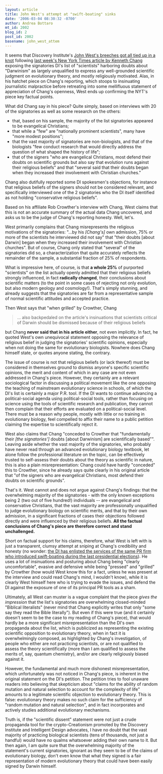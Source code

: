 ```yaml
---
layout: article
title: John West's attempt at "swift-boating" sinks
date: '2006-03-04 08:30:32 -0700'
author: Andrea Bottaro
mt_id: 2002
blog_id: 2
post_id: 2002
basename: john_west_attem
---
```

It seems that Discovery Institute's [John West's breeches got all tied up in a knot](http://www.evolutionnews.org/2006/03/did_the_new_york_times_suppres.html) following [last week's New York Times article by Kenneth Chang](http://select.nytimes.com/gst/abstract.html?res=F10A1FFA3A5A0C728EDDAB0894DE404482) exposing the signatories DI's list of "scientists" harboring doubts about "Darwinism" as largely unqualified to express any well-grounded scientific judgment on evolutionary theory, and mostly religiously motivated.  Alas, in his hatchet piece on Chang's reporting, which stoops to insinuating journalistic malpractice before retreating into some mellifluous statement of appreciation of Chang's openness, West ends up confirming the NYT's piece key factual points. 

What did Chang say in his piece?  Quite simply, based on interviews with 20 of the signatories as well as some research on the others:
-	that, based on his sample, the majority of the list signatories appeared to be evangelical Christians; 
-	that while a "few" are "nationally prominent scientists", many have "more modest positions"; 
-	that the vast majority of signatories are non-biologists, and that of the biologists "few conduct research that would directly address the question of what shaped the history of life";
-	that of the signers "who are evangelical Christians, most defend their doubts on scientific grounds but also say that evolution runs against their religious beliefs" and that "several said that their doubts began when they increased their involvement with Christian churches." 

Chang also dutifully reported some DI spokesmen's objections, for instance that religious beliefs of the signers should not be considered relevant, and specifically interviewed one of the 2 signatories who the DI itself identified as not holding "conservative religious beliefs".

Based on his affiliate Rob Crowther's interview with Chang, West claims that this is not an accurate summary of the actual data Chang uncovered, and asks us to be the judge of Chang's reporting honesty.  Well, let's.  

West primarily complains that Chang misrepresents the religious motivations of the signatories: "...by his _\[Chang's\]_ own admission, 75% or more of the scientists he interviewed did not say" that "their doubts \[about Darwin\] began when they increased their involvement with Christian churches". But of course, Chang only stated that "several" of the signatories did so, a characterization that quite accurately reflects the remainder of the sample, a substantial fraction of 25% of respondents.  

What is impressive here, of course, is that **a whole 25%** of purported "scientists" on the list actually openly admitted that their religious beliefs strongly influenced, in fact **radically changed**, their conclusions about scientific matters (to the point in some cases of rejecting not only evolution, but also modern geology and cosmology!).  That's simply stunning, and already suggests that the signatories are far from a representative sample of normal scientific attitudes and accepted practice.

Then West says that "when grilled" by Crowther, Chang 

> ... also backpedaled on the article's insinuations that scientists critical of Darwin should be dismissed because of their religious beliefs

but Chang **never said that in his article either**, not even implicitly.   In fact, he quoted West's own unequivocal statement opposing the relevance of religious belief in judging the signatories' scientific opinions, especially when not doing the same for evolutionary biologists.  Nowhere does Chang himself state, or quotes anyone stating, the contrary.  

The issue of course is not that religious beliefs (or lack thereof) must be considered in themselves ground to dismiss anyone's specific scientific opinions, the merit and content of which in any case are not even addressed in Chang's piece.  However, they certainly are a relevant sociological factor in discussing a political movement like the one opposing the teaching of mainstream evolutionary science in schools, of which the DI's list is certainly a major P.R. tool.  If the DI wants to continue advancing a political-social agenda using political-social tools, rather than focusing on science using the tools of scientific research and publication, they cannot then complain that their efforts are evaluated on a political-social level.  There must be a reason why people, mostly with little or no training in evolutionary biology, feel compelled to affix their name to a public petition claiming the expertise  to scientifically reject it.

West also claims that Chang "conceded to Crowther that "fundamentally their _\[the signatories'\]_ doubts \[about Darwinism\] are scientifically based"".  Leaving aside whether the vast majority of the signatories, who probably have never read through an advanced evolutionary biology textbook, let alone follow the professional literature on the topic, can be effectively trusted to self-assess their doubts about the theory as scientific in nature, this is also a plain misrepresentation: Chang could have hardly "conceded" this to Crowther, since he already says quite clearly in his original article that "of the signers who are evangelical Christians, most defend their doubts on scientific grounds". 

That's it.  West cannot and does not argue against Chang's findings: that the overwhelming majority of the signatories - with the only known exceptions being 2 (two out of five hundred!) individuals -- are evangelical and conservative Christians, that the vast majority are professionally unqualified to judge evolutionary biology on scientific merits, and that by their own admission, in a significant fractions of cases their objections followed directly and were influenced by their religious beliefs.  **All the factual conclusions of Chang's piece are therefore correct and stand unchallenged.**

Short on factual support for his claims, therefore, what West is left with is just a transparent, clumsy attempt at sniping at Chang's credibility and honesty (no wonder: [the DI has enlisted the services of the same PR firm who introduced swift-boating during the last presidential elections](http://www.pandasthumb.org/archives/2005/08/the_discovery_i.html)).  He uses a lot of insinuations and posturing about Chang being "clearly uncomfortable", evasive and defensive while being "pressed" and "grilled" by Crowther (how would West know this for a fact, unless he was present at the interview and could read Chang's mind, I wouldn't know), while it is clearly West himself here who is trying to evade the issues, and defend the DI against the exposure of one of its principal PR tools as a sham.  

Ultimately, all West can muster is a vague complaint that the piece _gives the impression_ that the list's signatories are overwhelming closed-minded "Biblical literalists" (never mind that Chang explicitly writes that only "some say they read the Bible literally").  But even if this were true (and it certainly doesn't seem to be the case to my reading of Chang's piece), that would hardly be a more significant misrepresentation than the DI's own propaganda about the list, which is publicized as representing the existing scientific opposition to evolutionary theory, when in fact it is overwhelmingly composed, as highlighted by Chang's investigation, of people who either are not practicing scientists, or are not qualified to assess the theory scientifically (more than I am qualified to assess the merits of, say, quantum chemistry), and/or are clearly religiously biased against it.  

However, the fundamental and much more dishonest misrepresentation, which unfortunately was not noticed in Chang's piece, is inherent in the original statement on the DI's petition.  The petition tries to fool unaware readers into believing that skepticism about "claims for the ability of random mutation and natural selection to account for the complexity of life" amounts to a legitimate scientific objection to evolutionary theory.  This is false: evolutionary theory makes no such claim for the sufficiency of "random mutation and natural selection", and in fact incorporates and actively studies additional evolutionary mechanisms.    

Truth is, if the "scientific dissent" statement were not just a crude propaganda tool for the crypto-Creationism promoted by the Discovery Institute and Intelligent Design advocates, I have no doubt that the vast majority of practicing biological scientists (tens of thousands, not just a handful) would have no qualms whatsoever adding their own name to it.  But then again, I am quite sure that the overwhelming majority of the statement's current signatories, ignorant as they seem to be of the claims of evolutionary biology, don't even know that what they signed is a fair representation of modern evolutionary theory that could have been easily signed by Darwin himself.
